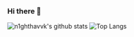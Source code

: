 ### Hi there 👋

![n1ghthavvk's github stats](https://github-readme-stats.vercel.app/api?username=n1ghthavvk&count_private=true&hide=issues)
![Top Langs](https://github-readme-stats.vercel.app/api/top-langs/?username=n1ghthavvk&layout=compact)
<!--
**n1ghthavvk/n1ghthavvk** is a ✨ _special_ ✨ repository because its `README.md` (this file) appears on your GitHub profile.

Here are some ideas to get you started:

- 🔭 I’m currently working on ...
- 🌱 I’m currently learning ...
- 👯 I’m looking to collaborate on ...
- 🤔 I’m looking for help with ...
- 💬 Ask me about ...
- 📫 How to reach me: ...
- 😄 Pronouns: ...
- ⚡ Fun fact: ...
-->
